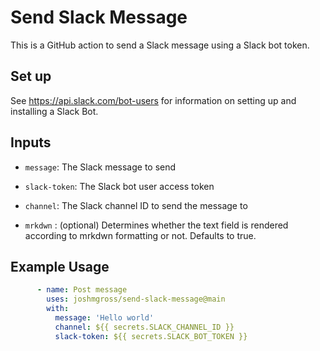 # Send Slack Message

This is a GitHub action to send a Slack message using a Slack bot token.

## Set up

See https://api.slack.com/bot-users for information on setting up and installing a Slack Bot.

## Inputs

- `message`: The Slack message to send

- `slack-token`: The Slack bot user access token

- `channel`: The Slack channel ID to send the message to

- `mrkdwn` : (optional) Determines whether the text field is rendered according to mrkdwn formatting or not. Defaults to true.

## Example Usage


```yaml
      - name: Post message
        uses: joshmgross/send-slack-message@main
        with:
          message: 'Hello world'
          channel: ${{ secrets.SLACK_CHANNEL_ID }}
          slack-token: ${{ secrets.SLACK_BOT_TOKEN }}
```
